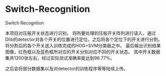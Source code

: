 # Switch-Recognition
Switch Recogntion

本项目对压板开关状态进行识别。
  将所要处理的压板开关阵列进行读入，通过Dlib的detector对各个开关的位置进行定位，之后将各个定位下的开关进行分割。将分割后的各个开关送入训练完成的HOG+SVM分类器之中。
  最后输出识别结果图像，红色框以及蓝色框所对应的开关分别对应不同的开关状态。
  其中开关数据集共1200张左右，经过实际测试准确率能达到98.77%。
  
之后会将部分数据集以及对detector的训练程序等等陆续上传。






